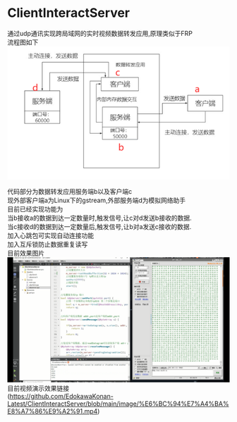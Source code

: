 # ClientInteractServer
通过udp通讯实现跨局域网的实时视频数据转发应用,原理类似于FRP<br>
流程图如下<br>
![image](https://github.com/EdokawaKonan-Latest/ClientInteractServer/blob/main/image/Process.jpg)<br>

代码部分为数据转发应用服务端b以及客户端c<br>
现外部客户端a为Linux下的gstream,外部服务端d为模拟网络助手<br>
目前已经实现功能为<br>
当b接收a的数据到达一定数量时,触发信号,让c对d发送b接收的数据.<br>
当c接收d的数据到达一定数量后,触发信号,让b对a发送c接收的数据.<br>
加入心跳包可实现自动连接功能<br>
加入互斥锁防止数据重复读写<br>
目前效果图片<br>
![image](https://github.com/EdokawaKonan-Latest/ClientInteractServer/blob/main/image/show.jpg)
目前视频演示效果链接<br>
(https://github.com/EdokawaKonan-Latest/ClientInteractServer/blob/main/image/%E6%BC%94%E7%A4%BA%E8%A7%86%E9%A2%91.mp4)<br>



